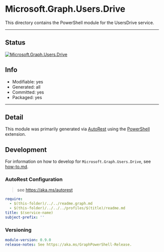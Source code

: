 <!-- region Generated -->
# Microsoft.Graph.Users.Drive
This directory contains the PowerShell module for the UsersDrive service.

---
## Status
[![Microsoft.Graph.Users.Drive](https://img.shields.io/powershellgallery/v/Microsoft.Graph.Users.Drive.svg?style=flat-square&label=Microsoft.Graph.Users.Drive "Microsoft.Graph.Users.Drive")](https://www.powershellgallery.com/packages/Microsoft.Graph.Users.Drive/)

## Info
- Modifiable: yes
- Generated: all
- Committed: yes
- Packaged: yes

---
## Detail
This module was primarily generated via [AutoRest](https://github.com/Azure/autorest) using the [PowerShell](https://github.com/Azure/autorest.powershell) extension.

## Development
For information on how to develop for `Microsoft.Graph.Users.Drive`, see [how-to.md](how-to.md).
<!-- endregion -->

### AutoRest Configuration

> see https://aka.ms/autorest

``` yaml
require:
  - $(this-folder)/../../readme.graph.md
  - $(this-folder)/../../../profiles/$(title)/readme.md
title: $(service-name)
subject-prefix: ''

```
### Versioning

``` yaml
module-version: 0.9.0
release-notes: See https://aka.ms/GraphPowerShell-Release.
```
